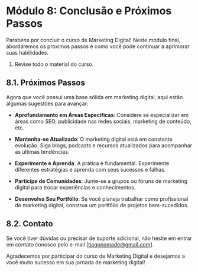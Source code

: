 # Módulo 8: Conclusão e Próximos Passos

Parabéns por concluir o curso de Marketing Digital! Neste módulo final, abordaremos os próximos passos e como você pode continuar a aprimorar suas habilidades.


1. Revise todo o material do curso.
   
## 8.1. Próximos Passos

Agora que você possui uma base sólida em marketing digital, aqui estão algumas sugestões para avançar:

- **Aprofundamento em Áreas Específicas**: Considere se especializar em áreas como SEO, publicidade nas redes sociais, marketing de conteúdo, etc.

- **Mantenha-se Atualizado**: O marketing digital está em constante evolução. Siga blogs, podcasts e recursos atualizados para acompanhar as últimas tendências.

- **Experimente e Aprenda**: A prática é fundamental. Experimente diferentes estratégias e aprenda com seus sucessos e falhas.

- **Participe de Comunidades**: Junte-se a grupos ou fóruns de marketing digital para trocar experiências e conhecimentos.

- **Desenvolva Seu Portfólio**: Se você planeja trabalhar como profissional de marketing digital, construa um portfólio de projetos bem-sucedidos.

## 8.2. Contato

Se você tiver dúvidas ou precisar de suporte adicional, não hesite em entrar em contato conosco pelo e-mail [tiagonomade@gmail.com].

Agradecemos por participar do curso de Marketing Digital e desejamos a você muito sucesso em sua jornada de marketing digital!

